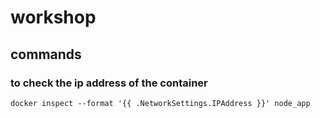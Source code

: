 # workshop


## commands

### to check the ip address of the container 

```
docker inspect --format '{{ .NetworkSettings.IPAddress }}' node_app
```

